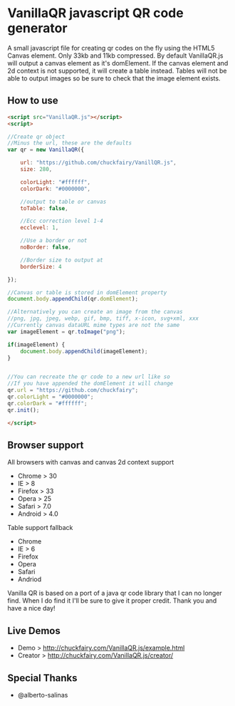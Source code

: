 # VanillaQR javascript QR code generator

A small javascript file for creating qr codes on the fly using the HTML5 Canvas element. Only 33kb and 11kb compressed. By default VanillaQR.js will output a canvas element as it's domElement. If the canvas element and 2d context is not supported, it will create a table instead. Tables will not be able to output images so be sure to check that the image element exists.

## How to use

```html
<script src="VanillaQR.js"></script>
<script>

//Create qr object
//Minus the url, these are the defaults
var qr = new VanillaQR({

    url: "https://github.com/chuckfairy/VanillQR.js",
    size: 280,

    colorLight: "#ffffff",
    colorDark: "#0000000",

    //output to table or canvas
    toTable: false,

    //Ecc correction level 1-4
    ecclevel: 1,

    //Use a border or not
    noBorder: false,

    //Border size to output at
    borderSize: 4

});

//Canvas or table is stored in domElement property
document.body.appendChild(qr.domElement);

//Alternatively you can create an image from the canvas
//png, jpg, jpeg, webp, gif, bmp, tiff, x-icon, svg+xml, xxx
//Currently canvas dataURL mime types are not the same
var imageElement = qr.toImage("png");

if(imageElement) {
    document.body.appendChild(imageElement);
}


//You can recreate the qr code to a new url like so
//If you have appended the domElement it will change
qr.url = "https://github.com/chuckfairy";
qr.colorLight = "#0000000";
qr.colorDark = "#ffffff";
qr.init();

</script>
```
## Browser support

All browsers with canvas and canvas 2d context support
* Chrome > 30
* IE > 8
* Firefox > 33
* Opera > 25
* Safari > 7.0
* Android > 4.0

Table support fallback

* Chrome
* IE > 6
* Firefox
* Opera
* Safari
* Andriod

Vanilla QR is based on a port of a java qr code library that I can no longer find. When I do find it I'll be sure to give it proper credit. Thank you and have a nice day!

## Live Demos

* Demo > http://chuckfairy.com/VanillaQR.js/example.html
* Creator > http://chuckfairy.com/VanillaQR.js/creator/

## Special Thanks

- @alberto-salinas

